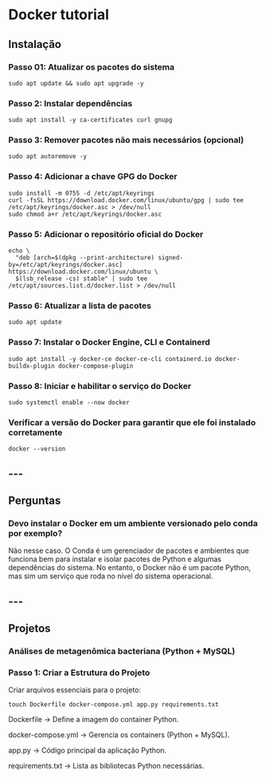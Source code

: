 # Docker tutorial
## Instalação
### Passo 01: Atualizar os pacotes do sistema
```
sudo apt update && sudo apt upgrade -y
```

### Passo 2: Instalar dependências
```
sudo apt install -y ca-certificates curl gnupg
```

### Passo 3: Remover pacotes não mais necessários (opcional)
```
sudo apt autoremove -y
```

### Passo 4: Adicionar a chave GPG do Docker
```
sudo install -m 0755 -d /etc/apt/keyrings
curl -fsSL https://download.docker.com/linux/ubuntu/gpg | sudo tee /etc/apt/keyrings/docker.asc > /dev/null
sudo chmod a+r /etc/apt/keyrings/docker.asc
```

### Passo 5: Adicionar o repositório oficial do Docker
```
echo \
  "deb [arch=$(dpkg --print-architecture) signed-by=/etc/apt/keyrings/docker.asc] https://download.docker.com/linux/ubuntu \
  $(lsb_release -cs) stable" | sudo tee /etc/apt/sources.list.d/docker.list > /dev/null
```

### Passo 6: Atualizar a lista de pacotes
```
sudo apt update
```

### Passo 7: Instalar o Docker Engine, CLI e Containerd
```
sudo apt install -y docker-ce docker-ce-cli containerd.io docker-buildx-plugin docker-compose-plugin
```

### Passo 8: Iniciar e habilitar o serviço do Docker
```
sudo systemctl enable --now docker
```

### Verificar a versão do Docker para garantir que ele foi instalado corretamente
```
docker --version
```

## ---
## Perguntas
### Devo instalar o Docker em um ambiente versionado pelo conda por exemplo?
Não nesse caso. O Conda é um gerenciador de pacotes e ambientes que funciona bem para instalar e isolar pacotes de Python e algumas dependências do sistema. 
No entanto, o Docker não é um pacote Python, mas sim um serviço que roda no nível do sistema operacional.


## ---
## Projetos
### Análises de metagenômica bacteriana (Python + MySQL)
### Passo 1: Criar a Estrutura do Projeto
Criar arquivos essenciais para o projeto:
```
touch Dockerfile docker-compose.yml app.py requirements.txt
```
Dockerfile → Define a imagem do container Python.

docker-compose.yml → Gerencia os containers (Python + MySQL).

app.py → Código principal da aplicação Python.

requirements.txt → Lista as bibliotecas Python necessárias.





